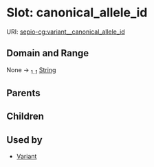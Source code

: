 
# Slot: canonical_allele_id




URI: [sepio-cg:variant__canonical_allele_id](http://purl.obolibrary.org/obo/SEPIOCG_variant__canonical_allele_id)


## Domain and Range

None &#8594;  <sub>1..1</sub> [String](types/String.md)

## Parents


## Children


## Used by

 * [Variant](Variant.md)
